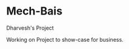 # Mech-Bais
Dharvesh's Project

Working on Project to show-case for business.

<!-- ? # TODO: Check All Routes 

- # /posts, index ⚡
  - ## PARAMS postID ✔
    - indexController.getPostByIds ✔
  - ## /new ❔
    - ### POST ✔
      - userController.checkAuth ✔
      - indexController.uploadImage ✔
        - indexController.resizeImage ❔
        - indexController.addPost ✔
  - ## PARAMS username
  - ## /by/:username ⚡
    - ### GET ✔
        - indexController.getPostsByUser ✔
  - ## /feed ⚡
    - ### GET ✔
      - indexController.getPostFeed ✔
  - ## PARAMS filename
  - ## /play/:filename
    - ### GET 
      - indexController.playVideo
  - ## /delete ⚡
    - ### DELETE ✔
      - userController.checkAuth ✔
        - indexController.deletePost ✔
  - ## /comment ⚡
    - ### PUT ✔
      - userController.checkAuth ✔
        - indexController.toggleComment ✔
  - ## /uncomment ⚡
    - ### PUT ✔
      - userController.checkAuth ✔
        - indexController.toggleComment ✔
  - ## /like ⚡
    - ### PUT ✔
      - userController.checkAuth ✔
        - indexController.toggleLike ✔
  - ## /unlike ⚡
    - ### PUT ✔
      - userController.checkAuth ✔
        - indexController.toggleLike ✔
- # /api, user
  - ## /signup ⚡
    - ### POST ✔
      - userController.validateSignup ✔
        - userController.signup ✔
  - ## /signin ⚡
    - ## POST ✔
      - userController.signin ✔
  - ## /signout ⚡
    - ## GET ✔
      - userController.signout ✔
  - ## PARAMS userId
    - userController.getUserById
  - ## /users/:userId ⚡
    - ### GET ✔
      - userController.getAuthUser ✔
    - ### PUT ✔
      - userController.checkAuth ✔
      - userController.uploadAvatar ✔
        - userController.resizeAvatar ✔
        - userController.updateUser ✔
    - ### DELETE ✔
      - userController.checkAuth ✔
        - userController.deleteUser ✔
  - ## /users/profile/:userId ⚡
    - ### GET ✔
    - userController.getUserProfile ✔
  - ## /users/feed/:userId ❔
    - ### GET ✔
      - userController.checkAuth ✔
        - userController.getUserFeed ❔
- # /admin, admin
  - ## userId ⚡
    - userController.getUserById ✔
  - ## postId ⚡
    - indexController.getPostById ✔
  - ## ROUTE /article/:userId ⚡
    - ### GET ✔
      - userController.getAuthUser ✔
        - adminController.getAdminFeed ✔
    - ### POST ✔
      - userController.checkAuth ✔
      - adminController.uploadVideo ✔
        - uploadVideo ✔
        - uploadImage ✔
        - adminController.savePost ✔
  - ## ROUTE /:postId ❔
    - ### PUT  ❔
      - userController.checkAuth
      - adminController.uploadVideo
        - uploadVideo
        - uploadImage
        - adminController.updatePost
    - ### DELETE ⚡
      - userController.checkAuth ✔
      - deleteVideo ✔
      - deleteImage ✔
      - userController.deletePost ✔
  - ## /play/:filename
    - ### GET  ❔
      - indexController.playVideo
  - ## /all/users ⚡
    - ### GET ✔
      - adminController.getUsers ✔
  - ## /:postId/video ⚡
    - ### DELETE ✔
      - adminController.deleteVideo ✔
        - updatePost ✔
  - ## /:postId/image ⚡
    - ## DELETE ✔
      - adminController.deleteImage ✔
        - updatePost ✔ -->

<!--
? USE ME For Creating Good Article
<script src="https://cdn.ckeditor.com/4.11.4/standard/ckeditor.js"></script>

<textarea name='article'></textarea>

<script>
  CKEDITOR.replace('article');
</script>

! Do check this for pagination

'mongoose-paginate-v2'

-->